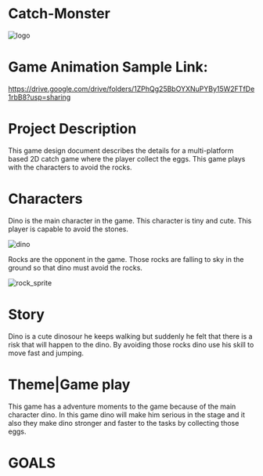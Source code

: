 # Catch-Monster
![logo](https://user-images.githubusercontent.com/73207169/96665782-4344e280-1388-11eb-82f2-a99e357ca425.png)

# Game Animation Sample Link:
https://drive.google.com/drive/folders/1ZPhQg25BbOYXNuPYBy15W2FTfDe1rbB8?usp=sharing

# Project Description
This game design document describes the details for a multi-platform based 2D catch game where the player collect the eggs. This game plays with the characters to avoid the rocks.

# Characters
Dino is the main character in the game. This character is tiny and cute. This player is capable to avoid the stones.

![dino](https://user-images.githubusercontent.com/73207169/96666608-10035300-138a-11eb-8f6f-9de82079e377.png)

Rocks are the opponent in the game. Those rocks are falling to sky in the ground so that dino must avoid the rocks.

![rock_sprite](https://user-images.githubusercontent.com/73207169/96667201-2cec5600-138b-11eb-893e-006cd57d622f.png)

# Story

Dino is a cute dinosour he keeps walking but suddenly he felt that there is a risk that will happen to the dino. By avoiding those rocks dino use his skill to move fast and jumping.

# Theme|Game play

This game has a adventure moments to the game because of the main character dino. In this game dino will make him serious in the stage and it also they make dino stronger and faster to the tasks by collecting those eggs.

  # GOALS 


